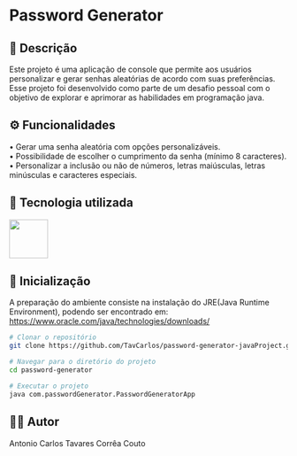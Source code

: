 # Password Generator

## 📝 Descrição
Este projeto é uma aplicação de console que permite aos usuários personalizar e gerar senhas aleatórias de acordo com suas preferências.
Esse projeto foi desenvolvido como parte de um desafio pessoal com o objetivo de explorar e aprimorar as habilidades em programação java.

## ⚙️ Funcionalidades
 • Gerar uma senha aleatória com opções personalizáveis. </br>
 • Possibilidade de escolher o cumprimento da senha (mínimo 8 caracteres). </br>
 • Personalizar a inclusão ou não de números, letras maiúsculas, letras minúsculas e caracteres especiais.

## 🔧 Tecnologia utilizada

<img height="70" src="https://cdn.jsdelivr.net/gh/devicons/devicon/icons/java/java-original-wordmark.svg" />

## 🚀 Inicialização
A preparação do ambiente consiste na instalação do JRE(Java Runtime Environment), podendo ser encontrado em: https://www.oracle.com/java/technologies/downloads/

```bash
# Clonar o repositório
git clone https://github.com/TavCarlos/password-generator-javaProject.git

# Navegar para o diretório do projeto
cd password-generator

# Executar o projeto
java com.passwordGenerator.PasswordGeneratorApp
```

## 👨‍💻 Autor
Antonio Carlos Tavares Corrêa Couto
